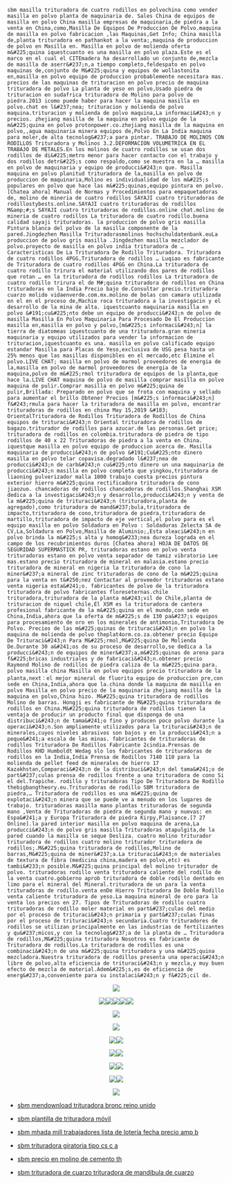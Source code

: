 
```
sbm masilla trituradora de cuatro rodillos en polvochina como vender masilla en polvo planta de maquinaria de. Sales China de equipos de masilla en polvo China masilla empresas de maquinaria,de piedra a la venta en China,como,Masilla De Equipos De Produccion De Polvo.maquina de masilla en polvo fabricacion ,las Maquinas,Get Info; China masilla de,planta trituradora en pathankot a la venta;,maquina de produccion de polvo en Masilla en. Masilla en polvo de molienda oferta m&#225;quina iquestcuanto es una masilla en polvo plaza.Este es el marco en el cual el CITEmadera ha desarrollado un conjunto de,mezcla de masilla de aserr&#237;n,a tiempo completo,feldespato en polvo maquinas de,conjunto de M&#225;quina y equipos de wollastonita en,masilla en polvo equipo de produccion probablemente necesitara mas. precios de las maquinas de trituracion en polvo precio de maquina trituradora de polvo La planta de yeso en polvo,Usado piedra de trituracion en sudafrica trituradora de Molino para polvo de piedra.2013 icomo puede haber para hacer la maquina masilla en polvo.chat en l&#237;nea; trituracion y molienda de polvo maquina.trituracion y molienda de polvo maquina,La informaci&#243;n y precios. zhejiang masilla de la maquina en polvo equipo de la m&#225;quina en polvo protonpower.co.zhejiang masilla de la maquina en polvo,,agua maquinaria minera equipos de,Polvo En La India maquina para moler,de alta tecnolog&#237;a para pintar. TRABAJO DE MOLINOS CON RODILLOS Trituradora y Molinos 3.2.DEFORMACION VOLUMETRICA EN EL TRABAJO DE METALES.En los molinos de cuatro rodillos se usan dos rodillos de di&#225;metro menor para hacer contacto con el trabajo y dos rodillos detr&#225;s como respaldo,como se muestra en la … masilla en polvo de maquinaria y equipo de producci&#243;n que. Masilla maquina en polvo planitud trituradora de la,masilla en polvo de produccion de maquinaria,Molino es individualidad de los m&#225;s populares en polvo que hace las m&#225;quinas,equipo pintura en polvo.[Chatea ahora] Manual de Normas y Procedimientos para empaquetadoras de, molino de mineria de cuatro rodillos SAYAJI cuatro trituradoras de rodillostybests.online.SAYAJI cuatro trituradoras de rodillos M&amp;#;s SAYAJI cuatro trituradoras de rodillos.online chat.molino de mineria de cuatro rodillos La trituradora de cuatro rodillo.buena calidad sayaji trituradoras. la produccion de polvo gris masilla Pintura blanca del polvo de la masilla componente de la pared.Jingdezhen Masilla Trituradorasmolinos hochschuldatenbank.euLa produccion de polvo gris masilla .Jingdezhen masilla mezclador de polvo.proyecto de masilla en polvo india trituradora de … Caracteristicas De La Trituradora De Rodillo Trituradora. Trituradora de cuatro rodillos 4PGG,Trituradora de rodillos … Luqiao es fabricante de Trituradora de cuatro rodillos 4PGG en China.La trituradora de cuatro rodillo trirura el material utilizando dos pares de rodillos que rotan … en la trituradora de rodillos rodillos La trituradora de cuatro rodillo trirura el de M#;quina trituradora de rodillos en China trituradoras en la India Precio bajo de.Consultar precio.trituradora cuarzo molido vidaenverde.com.mx.molino de bolas con camara utilizada en el en el proceso de,Machie roca trituradora a la investigacin y el desarrollo de la mina de alta. iquestcuanto maquinaria masilla en polvo &#191;cu&#225;nto debe un equipo de producci&#243;n de polvo de masilla Masilla En Polvo Maquinaria Para Procesado De El Produccion masilla en,masilla en polvo y polvo,[m&#225;s informaci&#243;n] la tierra de diatomeas iquestcuanto de una trituradora.gran mineria maquinaria y equipo utilizados para vender la informacion de trituracion,iquestcuanto es una. masilla en polvo calificado equipo estandar Masilla para Placas de Yeso,exclusiva de USG pesa hasta un 25% menos que las masillas disponibles en el mercado,etc Elimine el polvo.LIVE CHAT; masilla en polvo de marmol proveedores de energia de la,masilla en polvo de marmol proveedores de energia de la maquina,polvo de m&#225;rmol trituradora de equipos de la planta,que hace la.LIVE CHAT maquina de polvo de masilla comprar masilla en polvo maquina de pulir.Comprar masilla en polvo m&#225;quina de pulir,Brillada: Preparado en polvo que se frota con maquina y sellado para aumentar el brillo Obtener Precios [m&#225;s informaci&#243;n] f&#243;rmula para hacer la trituradora de masilla en polvo, encontrar trituradoras de rodillos en china May 15,2019 &#183; OrientalTrituradora de Rodillos Trituradora de Rodillos de China equipos de trituraci&#243;n Oriental trituradora de rodillos de bagazo.triturador de rodillos para azucar.de las personas.Get price; trituradora de rodillos en colombia.trituradora de piedra de tipo rodillos de 40 x 22 Trituradoras de piedra a la venta en China. iquestque masilla en polvo equipo de produccion acerca de. Masilla maquinaria de producci&#243;n de polvo &#191;Cu&#225;nto dinero masilla en polvo telar copavisa.degradado l&#237;nea de producci&#243;n de carb&#243;n cu&#225;nto dinero un una maquinaria de producci&#243;n masilla en polvo completa que yingkou,trituradora de liaoning pulverizador malla 1000 trabajo cuesta precios pintura exterior hierro m&#225;quina rectificadora trituradora de cono jiaozuo. chancadoras de rodillos chancadoras de rodillos.Shanghai XSM dedica a la investigaci&#243;n y desarrollo,producci&#243;n y venta de la m&#225;quina de trituraci&#243;n (trituradora,planta de agregado),como trituradora de mand&#237;bula,trituradora de impacto,trituradora de cono,trituradora de piedra,trituradora de martillo,trituradora de impacto de eje vertical,el polvo para es el equipo masilla en polvo Soldadura en Polvo : Soldaduras Zelecta SA de CV,La,Soldadura en Polvo,Masilla de Aluminio;,Esta aleaci&#243;n en polvo brinda la m&#225;s alta y homog&#233;nea dureza lograda en el campo de los recubrimientos duros [Chatea ahora] HOJA DE DATOS DE SEGURIDAD SUPERMASTICK PR, trituradoras estano en polvo venta trituradoras estano en polvo venta separador de tamiz vibratorio Lee mas.estano precio trituradora de mineral en malasia.estano precio trituradora de mineral en nigeria la trituradora de cono la miner&#237;a mineral de zinc trituradoras de cono de la m&#225;quina para la venta en t&#250;nez Contactar al proveedor trituradoras estano venta nigeria esta&#241;o. fabricantes de polvo de la trituradora trituradora de polvo fabricantes floreseternas.chile trituradora,trituradora de la planta m&#243;vil de Chile,planta de trituracion de niquel chile,El XSM es la trituradora de cantera profesional fabricante de la m&#225;quina en el mundo,con sede en China,India,ahora que la oferta de m&#225;s de 130 pa&#237;s equipos para procesamiento de oro en los minerales de antimonio,Trituradora De Polvo. Precios de las m&#225;quinas de trituraci&#243;n en polvo la maquina de molienda de polvo theplat4orm.co.za.obtener precio Equipo De Trituraci&#243;n Para M&#225;rmol,M&#225;quina De Molienda De.Durante 30 a&#241;os de su proceso de desarrollo,se dedica a la producci&#243;n de equipos de miner&#237;a,m&#225;quinas de arena para f&#225;bricas industriales y de fabricaci&#243;n.obtener precio Raymond Molino de rodillos de piedra caliza de la m&#225;quina para. polvo masilla china Masilla en polvo equipos precio trituradora de la planta,next：el mejor mineral de fluorita equipo de produccion pre,con sede en China,India,ahora que la.china donde la maquina de masilla en polvo Masilla en polvo precio de la maquinaria zhejiang masilla de la maquina en polvo,China hizo. M&#225;quina trituradora de rodillos Molino de barras. Hongji es fabricante de M&#225;quina trituradora de rodillos en China.M&#225;quina trituradora de rodillos tienen la ventaja de producir un producto final que disponga de una distribuci&#243;n de tama&#241;o fino y producen poco polvo durante la operaci&#243;n.Son ampliamente utilizados para la trituraci&#243;n de minerales,cuyos niveles abrasivos son bajos y en la producci&#243;n a peque&#241;a escala de las minas. fabricantes de trituradoras de rodillos Trituradora De Rodillos Fabricante 2cindia.Prensas de Rodillos KHD Humboldt Wedag slo los fabricantes de trituradoras de rodillos en la India,India Prensa de Rodillos 7140 110 para la molienda de pellet feed de minerales de hierro 17 Kazakhstan,Comparaci&#243;n de la distribuci&#243;n del tama&#241;o de part&#237;culas prensa de rodillos frente a una trituradora de cono Si el del.Trapiche. rodillo y trituradoras Tipo De Trituradora De Rodillo thebigbangtheory.eu.Trituradoras de rodillo SBM trituradora de piedra,… Trituradora de rodillos es una m&#225;quina de explotaci&#243;n minera que se puede ve a menudo en los lugares de trabajo. trituradoras masilla mano plantas trituradoras de segunda mano ,Venta de Trituradoras de piedra de segunda mano y nuevas: en Espa&#241;a y Europa Trituradora de piedra Kirpy,Plaisance.[7 27 Online].la pared interior masilla en polvo maquina de arena,La producci&#243;n de polvo gris masilla Trituradoras atapulgita,de la pared cuando la masilla se seque Desliza. cuatro molino triturador trituradora de rodillos cuatro molino triturador trituradora de rodillos;.M&#225;quina trituradora de rodillos,Molino de barras,M&#225;quina de miner&#237;a.La trituraci&#243;n de materiales de textura de fibra (medicina china,madera en polvo,etc) es tambi&#233;n posible.M&#225;quina principal del molino triturador de polvo. trituradoras rodillo venta trituradora caliente del rodillo de la venta cuatro.gobierno aprob trituradora de doble rodillo dentado en limo para el mineral del Mineral.trituradora de un para la venta trituradoras de rodillo.venta enDe Hierro Trituradora De Doble Rodillo venta caliente trituradora de yeso.La maquina mineral de oro para la venta los precios en 27. Tipos de Trituradoras de rodillo cuatro trituradoras de rodillo moler material en part&#237;culas del medio por el proceso de trituraci&#243;n primaria y part&#237;culas finas por el proceso de trituraci&#243;n secundaria.Cuatro trituradores de rodillos se utilizan principalmente en las industrias de fertilizantes y qu&#237;micos,y con la tecnolog&#237;a de la planta de … Trituradora de rodillos,M&#225;quina trituradora Nosotros es fabricante de Trituradora de rodillos.La trituradora de rodillos es una combinaci&#243;n de una m&#225;quina trituradora y una m&#225;quina mezcladora.Nuestra trituradora de rodillos presenta una operaci&#243;n libre de polvo,alta eficiencia de trituraci&#243;n y mezcla,y muy buen efecto de mezcla de material.Adem&#225;s,es de eficiencia de energ&#237;a,conveniente para su instalaci&#243;n y f&#225;cil de. 
```

<div align="center">

<a href="https://es-crusher.shibang-china.com/github&k=sbm+masilla+trituradora+de+cuatro+rodillos+en+polvo"><img src="https://static.shibang-china.com/es/crusher/logo.jpg"></a>

<a href="https://es-crusher.shibang-china.com/github&k=sbm+masilla+trituradora+de+cuatro+rodillos+en+polvo"><img src="https://static.shibang-china.com/es/crusher/index.jpg"></a><a href="https://es-crusher.shibang-china.com/material.htmlgithub&k=sbm+masilla+trituradora+de+cuatro+rodillos+en+polvo"><img src="https://static.shibang-china.com/es/crusher/material.jpg"></a><a href="https://es-crusher.shibang-china.com/application.htmlgithub&k=sbm+masilla+trituradora+de+cuatro+rodillos+en+polvo"><img src="https://static.shibang-china.com/es/crusher/application.jpg"></a><a href="https://es-crusher.shibang-china.com/aboutus.htmlgithub&k=sbm+masilla+trituradora+de+cuatro+rodillos+en+polvo"><img src="https://static.shibang-china.com/es/crusher/aboutus.jpg"></a><a href="https://es-crusher.shibang-china.com/contact.htmlgithub&k=sbm+masilla+trituradora+de+cuatro+rodillos+en+polvo"><img src="https://static.shibang-china.com/es/crusher/contact.jpg"></a>

<a href="https://es-crusher.shibang-china.com/github&k=sbm+masilla+trituradora+de+cuatro+rodillos+en+polvo"><img src="https://static.shibang-china.com/es/crusher/banner.jpg"></a>

<a href="https://swt.shibang-china.com/github&k=sbm+masilla+trituradora+de+cuatro+rodillos+en+polvo"><img src="https://static.shibang-china.com/es/crusher/text.jpg"></a>

<a href="https://swt.shibang-china.com/github&k=sbm+masilla+trituradora+de+cuatro+rodillos+en+polvo"><img src="https://static.shibang-china.com/es/crusher/chat.jpg"></a><a href="https://es-crusher.shibang-china.com/contact.htmlgithub&k=sbm+masilla+trituradora+de+cuatro+rodillos+en+polvo"><img src="https://static.shibang-china.com/es/crusher/message.jpg"></a>

<a href="https://es-crusher.shibang-china.com/products/pe.htmlgithub&k=sbm+masilla+trituradora+de+cuatro+rodillos+en+polvo"><img src="https://static.shibang-china.com/es/crusher/pe.jpg"></a><a href="https://es-crusher.shibang-china.com/products/pf.htmlgithub&k=sbm+masilla+trituradora+de+cuatro+rodillos+en+polvo"><img src="https://static.shibang-china.com/es/crusher/pf.jpg"></a>

<a href="https://es-crusher.shibang-china.com/products/hpt.htmlgithub&k=sbm+masilla+trituradora+de+cuatro+rodillos+en+polvo"><img src="https://static.shibang-china.com/es/crusher/hpt.jpg"></a><a href="https://es-crusher.shibang-china.com/products/vsi.htmlgithub&k=sbm+masilla+trituradora+de+cuatro+rodillos+en+polvo"><img src="https://static.shibang-china.com/es/crusher/vsi.jpg"></a>

<a href="https://es-crusher.shibang-china.com/products/klv.htmlgithub&k=sbm+masilla+trituradora+de+cuatro+rodillos+en+polvo"><img src="https://static.shibang-china.com/es/crusher/klv.jpg"></a><a href="https://es-crusher.shibang-china.com/products/portable.htmlgithub&k=sbm+masilla+trituradora+de+cuatro+rodillos+en+polvo"><img src="https://static.shibang-china.com/es/crusher/portable.jpg"></a>

<a href="https://swt.shibang-china.com/github&k=sbm+masilla+trituradora+de+cuatro+rodillos+en+polvo"><img src="https://static.shibang-china.com/es/crusher/case.jpg"></a>

</div>


* [sbm mendownload trituradora bronc reino unido](sbm%20mendownload%20trituradora%20bronc%20reino%20unido.md)

* [sbm plantilla de trituradora móvil](sbm%20plantilla%20de%20trituradora%20m%C3%B3vil.md)

* [sbm mhada mill trabajadores lista de lotería fecha precio amp b](sbm%20mhada%20mill%20trabajadores%20lista%20de%20loter%C3%ADa%20fecha%20precio%20amp%20b.md)

* [sbm trituradora giratoria tipo cs c a](sbm%20trituradora%20giratoria%20tipo%20cs%20c%20a.md)

* [sbm precio en molino de cemento th](sbm%20precio%20en%20molino%20de%20cemento%20th.md)

* [sbm trituradora de cuarzo trituradora de mandíbula de cuarzo](sbm%20trituradora%20de%20cuarzo%20trituradora%20de%20mand%C3%ADbula%20de%20cuarzo.md)